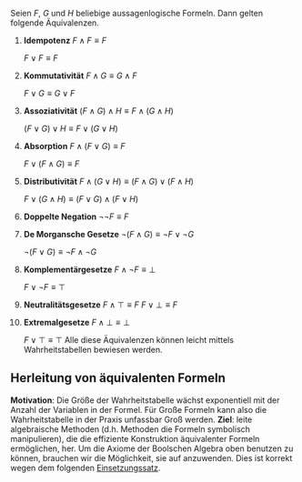 
Seien $`F`$, $`G`$ und $`H`$ beliebige aussagenlogische Formeln. Dann gelten folgende Äquivalenzen.
  1. **Idempotenz**
     $F \wedge F \equiv F$
  
     $F \vee F \equiv F$
  
  2. **Kommutativität**
     $F \wedge G \equiv G \wedge F$
  
     $F \vee G \equiv G \vee F$
  
  3. **Assoziativität**
     $(F \wedge G) \wedge H \equiv F \wedge (G \wedge H)$
  
     $(F \vee G) \vee H \equiv F \vee (G \vee H)$
  
  4. **Absorption**
     $F \wedge (F \vee G) \equiv F$
  
     $F \vee (F \wedge G) \equiv F$
  
  5. **Distributivität**
     $F \wedge (G \vee H) \equiv (F \wedge G) \vee (F \wedge H)$
  
     $F \vee (G \wedge H) \equiv (F \vee G) \wedge (F \vee H)$
  
  6. **Doppelte Negation**
     $\neg \neg F \equiv F$
  
  7. **De Morgansche Gesetze**
     $\neg (F \wedge G) \equiv \neg F \vee \neg G$
  
     $\neg (F \vee G) \equiv \neg F \wedge \neg G$
  
  8. **Komplementärgesetze**
     $F \wedge \neg F \equiv \bot$
  
     $F \vee \neg F \equiv \top$
  
  9. **Neutralitätsgesetze**
     $F \wedge \top \equiv F$
     $F \vee \bot \equiv F$
  
  10. **Extremalgesetze**
      $F \wedge \bot \equiv \bot$
  
      $F \vee \top \equiv \top$
Alle diese Äquivalenzen können leicht mittels Wahrheitstabellen bewiesen werden.
## Herleitung von äquivalenten Formeln
**Motivation**: Die Größe der Wahrheitstabelle wächst exponentiell mit der Anzahl der Variablen in der Formel. Für Große Formeln kann also die Wahrheitstabelle in der Praxis unfassbar Groß werden.
**Ziel**: leite algebraische Methoden (d.h. Methoden die Formeln symbolisch manipulieren), die die effiziente Konstruktion äquivalenter Formeln ermöglichen, her.
Um die Axiome der Boolschen Algebra oben benutzen zu können, brauchen wir die Möglichkeit, sie auf  anzuwenden. Dies ist korrekt wegen dem folgenden [Einsetzungssatz](Einsetzungssatz.md).